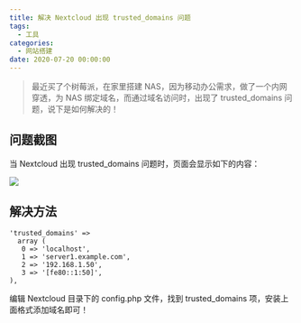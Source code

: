 ```yaml
---
title: 解决 Nextcloud 出现 trusted_domains 问题
tags:
  - 工具
categories:
  - 网站搭建
date: 2020-07-20 00:00:00
---
```


> 最近买了个树莓派，在家里搭建 NAS，因为移动办公需求，做了一个内网穿透，为 NAS 绑定域名，而通过域名访问时，出现了 trusted_domains 问题，说下是如何解决的！

<!-- more -->

## 问题截图

当 Nextcloud 出现 trusted_domains 问题时，页面会显示如下的内容：

![](https://cdn.dusays.com/2020/07/243-1.jpg)

## 解决方法

```
'trusted_domains' =>
  array (
   0 => 'localhost',
   1 => 'server1.example.com',
   2 => '192.168.1.50',
   3 => '[fe80::1:50]',
),
```

编辑 Nextcloud 目录下的 config.php 文件，找到 trusted_domains 项，安装上面格式添加域名即可！
